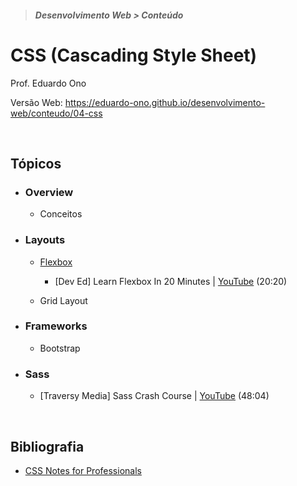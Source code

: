 > ##### Desenvolvimento Web > Conteúdo

# CSS (Cascading Style Sheet)

Prof. Eduardo Ono

Versão Web: https://eduardo-ono.github.io/desenvolvimento-web/conteudo/04-css

<br>

## Tópicos

* ### Overview

    * Conceitos

* ### Layouts

    * [Flexbox](./layouts/flexbox/)

        * [Dev Ed] Learn Flexbox In 20 Minutes | [YouTube](https://youtu.be/FTlczfR82mQ) (20:20)

    * Grid Layout

* ### Frameworks

    * Bootstrap

* ### Sass

    * [Traversy Media] Sass Crash Course | [YouTube](https://youtu.be/nu5mdN2JIwM) (48:04)

<br>

## Bibliografia

* [CSS Notes for Professionals](https://goalkicker.com/CSSBook/)

<br>
